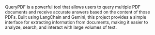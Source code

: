 QueryPDF is a powerful tool that allows users to query multiple PDF documents and receive accurate answers based on the content of those PDFs. Built using LangChain and Gemini, this project provides a simple interface for extracting information from documents, making it easier to analyze, search, and interact with large volumes of text.
